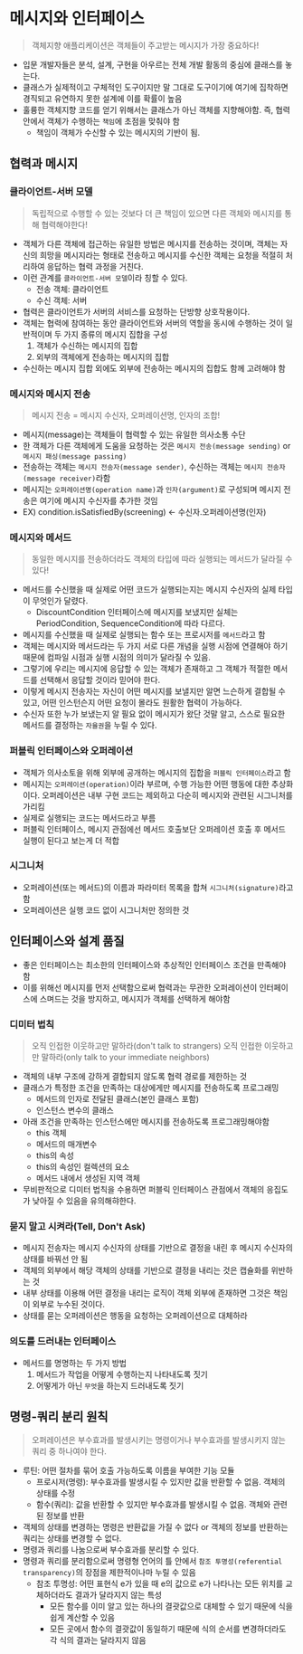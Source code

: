 # 메시지와 인터페이스

> 객체지향 애플리케이션은 객체들이 주고받는 메시지가 가장 중요하다!

- 입문 개발자들은 분석, 설계, 구현을 아우르는 전체 개발 활동의 중심에 클래스를 놓는다.
- 클래스가 실제적이고 구체적인 도구이지만 말 그대로 도구이기에 여기에 집착하면 경직되고 유연하지 못한 설계에 이를 확률이 높음
- 훌륭한 객체지향 코드를 얻기 위해서는 클래스가 아닌 객체를 지향해야함. 즉, 협력 안에서 객체가 수행하는 `책임`에 초점을 맞춰야 함
  - 책임이 객체가 수신할 수 있는 메시지의 기반이 됨.

## 협력과 메시지

### 클라이언트-서버 모델

> 독립적으로 수행할 수 있는 것보다 더 큰 책임이 있으면 다른 객체와 메시지를 통해 협력해야한다!

- 객체가 다른 객체에 접근하는 유일한 방법은 메시지를 전송하는 것이며, 객체는 자신의 희망을 메시지라는 형태로 전송하고 메시지를 수신한 객체는 요청을 적절히 처리하여 응답하는 협력 과정을 거친다.
- 이런 관계를 `클라이언트-서버 모델`이라 칭할 수 있다.
  - 전송 객체: 클라이언트
  - 수신 객체: 서버
- 협력은 클라이언트가 서버의 서비스를 요청하는 단방향 상호작용이다.
- 객체는 협력에 참여하는 동안 클라이언트와 서버의 역할을 동시에 수행하는 것이 일반적이며 두 가지 종류의 메시지 집합을 구성
  1. 객체가 수신하는 메시지의 집합
  2. 외부의 객체에게 전송하는 메시지의 집합
- 수신하는 메시지 집합 외에도 외부에 전송하는 메시지의 집합도 함께 고려해야 함

### 메시지와 메시지 전송

> 메시지 전송 = 메시지 수신자, 오퍼레이션명, 인자의 조합!

- 메시지(message)는 객체들이 협력할 수 있는 유일한 의사소통 수단
- 한 객체가 다른 객체에게 도움을 요청하는 것은 `메시지 전송(message sending)` or `메시지 패싱(message passing)`
- 전송하는 객체는 `메시지 전송자(message sender)`, 수신하는 객체는 `메시지 전송자(message receiver)`라함
- 메시지는 `오퍼레이션명(operation name)`과 `인자(argument)`로 구성되며 메시지 전송은 여기에 메시지 수신자를 추가한 것임
- EX) condition.isSatisfiedBy(screening) <- 수신자.오퍼레이션명(인자)

### 메시지와 메서드

> 동일한 메시지를 전송하더라도 객체의 타입에 따라 실행되는 메서드가 달라질 수 있다!

- 메서드를 수신했을 때 실제로 어떤 코드가 실행되는지는 메시지 수신자의 실제 타입이 무엇인가 달렸다.
  - DiscountCondition 인터페이스에 메시지를 보냈지만 실체는 PeriodCondition, SequenceCondition에 따라 다르다.
- 메시지를 수신했을 때 실제로 실행되는 함수 또는 프로시저를 `메서드`라고 함
- 객체는 메시지와 메서드라는 두 가지 서로 다른 개념을 실행 시점에 연결해야 하기 때문에 컴파일 시점과 실행 시점의 의미가 달라질 수 있음.
- 그렇기에 우리는 메시지에 응답할 수 있는 객체가 존재하고 그 객체가 적절한 메서드를 선택해서 응답할 것이라 믿어야 한다.
- 이렇게 메시지 전송자는 자신이 어떤 메시지를 보낼지만 알면 느슨하게 결합될 수 있고, 어떤 인스턴슨지 어떤 요청이 몰라도 원활한 협력이 가능하다.
- 수신자 또한 누가 보냈는지 알 필요 없이 메시지가 왔단 것말 알고, 스스로 필요한 메서드를 결정하는 `자율권`을 누릴 수 있다.

### 퍼블릭 인터페이스와 오퍼레이션

- 객체가 의사소토을 위해 외부에 공개하는 메시지의 집합을 `퍼블릭 인터페이스`라고 함
- 메시지는 `오퍼레이션(operation)`이라 부르며, 수행 가능한 어떤 행동에 대한 추상화이다. 오퍼레이션은 내부 구현 코드는 제외하고 다순히 메시지와 관련된 시그니처를 가리킴
- 실제로 실행되는 코드는 메서드라고 부름
- 퍼블릭 인터페이스, 메시지 관점에선 메서드 호출보단 오퍼레이션 호출 후 메서드 실행이 된다고 보는게 더 적합

### 시그니처

- 오퍼레이션(또는 메서드)의 이름과 파라미터 목록을 합쳐 `시그니처(signature)`라고 함
- 오퍼레이션은 실행 코드 없이 시그니처만 정의한 것

## 인터페이스와 설계 품질

- 좋은 인터페이스는 최소한의 인터페이스와 추상적인 인터페이스 조건을 만족해야 함
- 이를 위해선 메시지를 먼저 선택함으로써 협력과는 무관한 오퍼레이션이 인터페이스에 스며드는 것을 방지하고, 메시지가 객체를 선택하게 해야함

### 디미터 법칙

> 오직 인접한 이웃하고만 말하라(don't talk to strangers)
> 오직 인접한 이웃하고만 말하라(only talk to your immediate neighbors)

- 객체의 내부 구조에 강하게 결합되지 않도록 협력 경로를 제한하는 것
- 클래스가 특정한 조건을 만족하는 대상에게만 메시지를 전송하도록 프로그래밍
  - 메서드의 인자로 전달된 클래스(본인 클래스 포함)
  - 인스턴스 변수의 클래스
- 아래 조건을 만족하는 인스턴스에만 메시지를 전송하도록 프로그래밍해야함
  - this 객체
  - 메서드의 매개변수
  - this의 속성
  - this의 속성인 컬렉션의 요소
  - 메서드 내에서 생성된 지역 객체
- 무비판적으로 디미터 법칙을 수용하면 퍼블릭 인터페이스 관점에서 객체의 응집도가 낮아질 수 있음을 유의해햐한다.

### 묻지 말고 시켜라(Tell, Don't Ask)

- 메시지 전송자는 메시지 수신자의 상태를 기반으로 결정을 내린 후 메시지 수신자의 상태를 바꿔선 안 됨
- 객체의 외부에서 해당 객체의 상태를 기반으로 결정을 내리는 것은 캡슐화를 위반하는 것
- 내부 상태를 이용해 어떤 결정을 내리는 로직이 객체 외부에 존재하면 그것은 책임이 외부로 누수된 것이다.
- 상태를 묻는 오퍼레이션은 행동을 요청하는 오퍼레이션으로 대체하라

### 의도를 드러내는 인터페이스

- 메서드를 명명하는 두 가지 방법
  1. 메서드가 작업을 어떻게 수행하는지 나타내도록 짓기
  2. 어떻게가 아닌 `무엇`을 하는지 드러내도록 짓기

## 명령-쿼리 분리 원칙

> 오퍼레이션은 부수효과를 발생시키는 명령이거나 부수효과를 발생시키지 않는 쿼리 중 하나여야 한다.

- 루틴: 어떤 절차를 묶어 호출 가능하도록 이름을 부여한 기능 모듈
  - 프로시저(명령): 부수효과를 발생시킬 수 있지만 값을 반환할 수 없음. 객체의 상태를 수정
  - 함수(쿼리): 값을 반환할 수 있지만 부수효과를 발생시킬 수 없음. 객체와 관련된 정보를 반환
- 객체의 상태를 변경하는 명령은 반환값을 가질 수 없다 or 객체의 정보를 반환하는 쿼리는 상태를 변경할 수 없다.
- 명령과 쿼리를 나눔으로써 부수효과를 분리할 수 있다.
- 명령과 쿼리를 분리함으로써 명령형 언어의 틀 안에서 `참조 투명성(referential transparency)`의 장점을 제한적이나마 누릴 수 있음
  - 참조 투명성: 어떤 표현식 e가 있을 때 e의 값으로 e가 나타나는 모든 위치를 교체하더라도 결과가 달라지지 않는 특성
    - 모든 함수를 이미 알고 있는 하나의 결괏값으로 대체할 수 있기 때문에 식을 쉽게 계산할 수 있음
    - 모든 곳에서 함수의 결괏값이 동일하기 때문에 식의 순서를 변경하더라도 각 식의 결과는 달라지지 않음